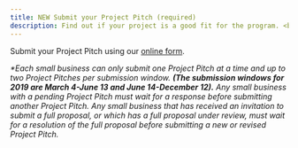 ```yaml
---
title: NEW Submit your Project Pitch (required)
description: Find out if your project is a good fit for the program. <br>Processing time&#58; Up to three weeks.
---
```

Submit your Project Pitch using our [online form](https://nsfgov.secure.force.com/sbir/).

<em>*Each small business can only submit one Project Pitch at a time and up to two Project Pitches per submission window. **(The submission windows for 2019 are March 4-June 13 and June 14-December 12).** Any small business with a pending Project Pitch must wait for a response before submitting another Project Pitch. Any small business that has received an invitation to submit a full proposal, or which has a full proposal under review, must wait for a resolution of the full proposal before submitting a new or revised Project Pitch.</em>
